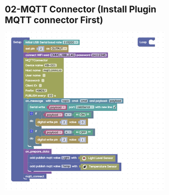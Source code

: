 # 02-MQTT Connector \(Install Plugin MQTT connector First\)

![](../../.gitbook/assets/image%20%28127%29.png)

